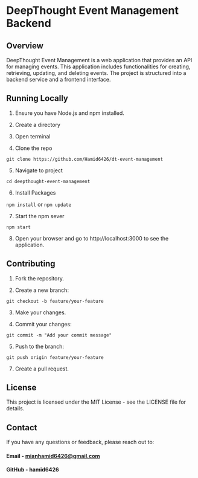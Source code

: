 # DeepThought Event Management Backend

## Overview

DeepThought Event Management is a web application that provides an API for managing events. This application includes functionalities for creating, retrieving, updating, and deleting events. The project is structured into a backend service and a frontend interface.

## Running Locally

1. Ensure you have Node.js and npm installed.

2. Create a directory

3. Open terminal

4. Clone the repo

`git clone https://github.com/Hamid6426/dt-event-management`

5. Navigate to project

`cd deepthought-event-management`

6. Install Packages

`npm install` or `npm update`

7. Start the npm sever

`npm start`

8. Open your browser and go to http://localhost:3000 to see the application.

## Contributing

1. Fork the repository.

2. Create a new branch:

`git checkout -b feature/your-feature`

3. Make your changes.

4. Commit your changes:

`git commit -m "Add your commit message"`

5. Push to the branch:

`git push origin feature/your-feature`

7. Create a pull request.

## License
This project is licensed under the MIT License - see the LICENSE file for details.

## Contact
If you have any questions or feedback, please reach out to:

#### Email - mianhamid6426@gmail.com
#### GitHub - hamid6426
